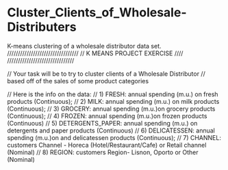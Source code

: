 # Cluster_Clients_of_Wholesale-Distributers
K-means clustering of a wholesale distributor data set.
/////////////////////////////////
// K MEANS PROJECT EXERCISE ////
///////////////////////////////

// Your task will be to try to cluster clients of a Wholesale Distributor
// based off of the sales of some product categories

// Here is the info on the data:
// 1)	FRESH: annual spending (m.u.) on fresh products (Continuous);
// 2)	MILK: annual spending (m.u.) on milk products (Continuous);
// 3)	GROCERY: annual spending (m.u.)on grocery products (Continuous);
// 4)	FROZEN: annual spending (m.u.)on frozen products (Continuous)
// 5)	DETERGENTS_PAPER: annual spending (m.u.) on detergents and paper products (Continuous)
// 6)	DELICATESSEN: annual spending (m.u.)on and delicatessen products (Continuous);
// 7)	CHANNEL: customers Channel - Horeca (Hotel/Restaurant/Cafe) or Retail channel (Nominal)
// 8)	REGION: customers Region- Lisnon, Oporto or Other (Nominal)

